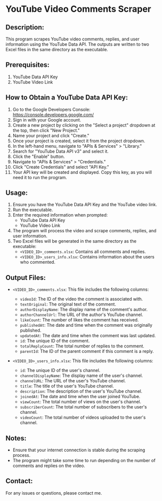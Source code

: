 YouTube Video Comments Scraper
====================================

Description:
-------------
This program scrapes YouTube video comments, replies, and user information using the YouTube Data API. The outputs are written to two Excel files in the same directory as the executable.

Prerequisites:
--------------
1. YouTube Data API Key
2. YouTube Video Link

How to Obtain a YouTube Data API Key:
-------------------------------------
1. Go to the Google Developers Console: https://console.developers.google.com/
2. Sign in with your Google account.
3. Create a new project by clicking on the "Select a project" dropdown at the top, then click "New Project."
4. Name your project and click "Create."
5. Once your project is created, select it from the project dropdown.
6. In the left-hand menu, navigate to "APIs & Services" > "Library."
7. Search for "YouTube Data API v3" and select it.
8. Click the "Enable" button.
9. Navigate to "APIs & Services" > "Credentials."
10. Click "Create Credentials" and select "API Key."
11. Your API key will be created and displayed. Copy this key, as you will need it to run the program.

Usage:
------
1. Ensure you have the YouTube Data API Key and the YouTube video link.
2. Run the executable.
3. Enter the required information when prompted:
   - YouTube Data API Key
   - YouTube Video Link
4. The program will process the video and scrape comments, replies, and user information.
5. Two Excel files will be generated in the same directory as the executable:
   - `<VIDEO_ID>_comments.xlsx`: Contains all comments and replies.
   - `<VIDEO_ID>_users_info.xlsx`: Contains information about the users who commented.

Output Files:
-------------
- `<VIDEO_ID>_comments.xlsx`: This file includes the following columns:
  - `videoId`: The ID of the video the comment is associated with.
  - `textOriginal`: The original text of the comment.
  - `authorDisplayName`: The display name of the comment's author.
  - `authorChannelUrl`: The URL of the author's YouTube channel.
  - `likeCount`: The number of likes the comment has received.
  - `publishedAt`: The date and time when the comment was originally published.
  - `updatedAt`: The date and time when the comment was last updated.
  - `id`: The unique ID of the comment.
  - `totalReplyCount`: The total number of replies to the comment.
  - `parentId`: The ID of the parent comment if this comment is a reply.

- `<VIDEO_ID>_users_info.xlsx`: This file includes the following columns:
  - `id`: The unique ID of the user's channel.
  - `channelDisplayName`: The display name of the user's channel.
  - `channelURL`: The URL of the user's YouTube channel.
  - `title`: The title of the user's YouTube channel.
  - `description`: The description of the user's YouTube channel.
  - `joinedAt`: The date and time when the user joined YouTube.
  - `viewCount`: The total number of views on the user's channel.
  - `subscriberCount`: The total number of subscribers to the user's channel.
  - `videoCount`: The total number of videos uploaded to the user's channel.

Notes:
------
- Ensure that your internet connection is stable during the scraping process.
- The program might take some time to run depending on the number of comments and replies on the video.

Contact:
--------
For any issues or questions, please contact me.

